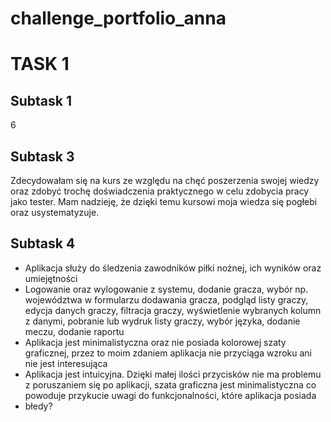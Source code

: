 # challenge_portfolio_anna
# TASK 1
## Subtask 1 
6
## Subtask 3 
Zdecydowałam się na kurs ze względu na chęć poszerzenia swojej wiedzy oraz zdobyć trochę doświadczenia praktycznego w celu zdobycia pracy jako tester. Mam nadzieję, że dzięki temu kursowi moja wiedza się pogłebi oraz usystematyzuje. 
## Subtask 4
* Aplikacja służy do śledzenia zawodników piłki nożnej, ich wyników oraz umiejętności 
* Logowanie oraz wylogowanie z systemu, dodanie gracza, wybór np. województwa w formularzu dodawania gracza, podgląd listy graczy, edycja danych graczy, filtracja graczy, wyświetlenie wybranych kolumn z danymi, pobranie lub wydruk listy graczy, wybór języka, dodanie meczu, dodanie raportu
* Aplikacja jest minimalistyczna oraz nie posiada kolorowej szaty graficznej, przez to moim zdaniem aplikacja nie przyciąga wzroku ani nie jest interesująca
* Aplikacja jest intuicyjna. Dzięki małej ilości przycisków nie ma problemu z poruszaniem się po aplikacji, szata graficzna jest minimalistyczna co powoduje przykucie uwagi do funkcjonalności, które aplikacja posiada
* błedy?
